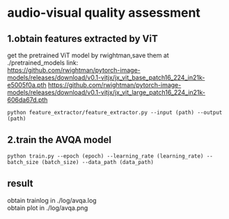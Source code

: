 # audio-visual quality assessment
## 1.obtain features extracted by ViT
get the pretrained ViT model by rwightman\,save them at ./pretrained_models
link:\
https://github.com/rwightman/pytorch-image-models/releases/download/v0.1-vitjx/jx_vit_base_patch16_224_in21k-e5005f0a.pth
https://github.com/rwightman/pytorch-image-models/releases/download/v0.1-vitjx/jx_vit_large_patch16_224_in21k-606da67d.pth
````
python feature_extractor/feature_extractor.py --input (path) --output (path)
````
## 2.train the AVQA model
````
python train.py --epoch (epoch) --learning_rate (learning_rate) --batch_size (batch_size) --data_path (data_path)
````
## result
obtain trainlog in ./log/avqa.log\
obtain plot in ./log/avqa.png
